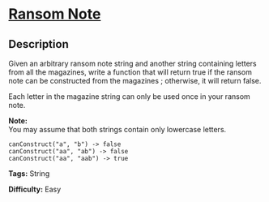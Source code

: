 # [Ransom Note][title]

## Description

Given an arbitrary ransom note string and another string containing letters
from all the magazines, write a function that will return true if the ransom
note can be constructed from the magazines ; otherwise, it will return false.

Each letter in the magazine string can only be used once in your ransom note.

**Note:**  
You may assume that both strings contain only lowercase letters.

    
    
    canConstruct("a", "b") -> false
    canConstruct("aa", "ab") -> false
    canConstruct("aa", "aab") -> true
    


**Tags:** String

**Difficulty:** Easy

[title]: https://leetcode.com/problems/ransom-note
